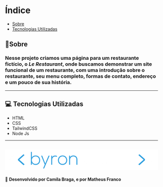 # Índice



- [Sobre](#-sobre)
- [Tecnologias Utilizadas](#-tecnologias-utilizadas)

## 📄Sobre

### Nesse projeto criamos uma página para um restaurante fictício, o _Le Restaurant_, onde buscamos demonstrar um site funcional de um restaurante, com uma introdução sobre o restaurante, seu menu completo, formas de contato, endereço e um pouco de sua história.

---

## 💻 Tecnologias Utilizadas

- HTML
- CSS
- TailwindCSS
- Node Js

---
![byron](/img/byron.png)
---

🚀 **Desenvolvido por Camila Braga, e por Matheus Franco**
